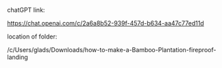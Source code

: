 
chatGPT link:

https://chat.openai.com/c/2a6a8b52-939f-457d-b634-aa47c77ed11d


location of folder:

/c/Users/glads/Downloads/how-to-make-a-Bamboo-Plantation-fireproof-landing
